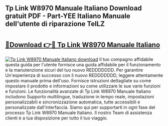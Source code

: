 ## Tp Link W8970 Manuale Italiano Download gratuit PDF - Part-YEE Italiano Manuale dell'utente di riparazione TelLZ

# <h2><a href="http://df9jqff.blite.top/?on=Tp+Link+W8970+Manuale+Italiano">🔗Download 👉🔴 Tp Link W8970 Manuale Italiano</a></h2>

[![Tp Link W8970 Manuale Italiano download](https://i.imgur.com/lujVjoI.png)](http://df9jqff.blite.top/?on=Tp+Link+W8970+Manuale+Italiano)
Il tuo compagno affidabile questa guida per l'utente fornisce una guida affidabile per il funzionamento e la manutenzione sicuri del tuo nuovo REDDDDDDD. Per garantire Un'esperienza di successo con il nuovo REDDDDDDD, leggere attentamente questo manuale prima dell'uso. Fornisce istruzioni dettagliate su come impostare il prodotto e informazioni su come utilizzare le sue varie funzioni e funzioni. Le funzionalità avanzate di Tp Link W8970 Manuale Italiano includono Supporto multilingue, traduzione in tempo reale, impostazioni personalizzabili e sincronizzazione automatica, tutte accessibili e personalizzate dall'interfaccia. Siamo qui per supportarti in ogni fase del processo Tp Link W8970 Manuale Italiano. Il nostro Team di assistenza clienti è a tua disposizione per tutto il tuo viaggio.
